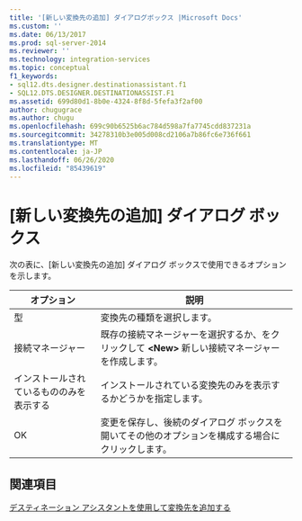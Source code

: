 ```yaml
---
title: '[新しい変換先の追加] ダイアログボックス |Microsoft Docs'
ms.custom: ''
ms.date: 06/13/2017
ms.prod: sql-server-2014
ms.reviewer: ''
ms.technology: integration-services
ms.topic: conceptual
f1_keywords:
- sql12.dts.designer.destinationassistant.f1
- SQL12.DTS.DESIGNER.DESTINATIONASSIST.F1
ms.assetid: 699d80d1-8b0e-4324-8f8d-5fefa3f2af00
author: chugugrace
ms.author: chugu
ms.openlocfilehash: 699c90b6525b6ac784d598a7fa7745cdd837231a
ms.sourcegitcommit: 34278310b3e005d008cd2106a7b86fc6e736f661
ms.translationtype: MT
ms.contentlocale: ja-JP
ms.lasthandoff: 06/26/2020
ms.locfileid: "85439619"
---
```

# <a name="add-new-destination-dialog-box"></a>[新しい変換先の追加] ダイアログ ボックス
  次の表に、[新しい変換先の追加] ダイアログ ボックスで使用できるオプションを示します。  
  
|オプション|説明|  
|------------|-----------------|  
|型|変換先の種類を選択します。|  
|接続マネージャー|既存の接続マネージャーを選択するか、をクリックして **\<New>** 新しい接続マネージャーを作成します。|  
|インストールされているもののみを表示する|インストールされている変換先のみを表示するかどうかを指定します。|  
|OK|変更を保存し、後続のダイアログ ボックスを開いてその他のオプションを構成する場合にクリックします。|  
  
## <a name="see-also"></a>関連項目  
 [デスティネーション アシスタントを使用して変換先を追加する](data-flow/destination-assistant.md)  
  
  
